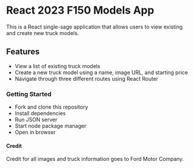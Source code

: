 # React 2023 F150 Models App
This is a React single-sage application that allows users to view existing and create new truck models.

## Features
- View a list of existing truck models
- Create a new truck model using a name, image URL, and starting price
- Navigate through three different routes using React Router

### Getting Started
- Fork and clone this repository
- Install dependencies
- Run JSON server
- Start node package manager
- Open in browser

#### Credit
Credit for all images and truck information goes to Ford Motor Company.